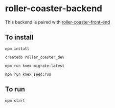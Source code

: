 # roller-coaster-backend
This backend is paired with [roller-coaster-front-end]()


## To install
```
npm install

createdb roller_coaster_dev

npm run knex migrate:latest

npm run knex seed:run
```

## To run
```
npm start
```
